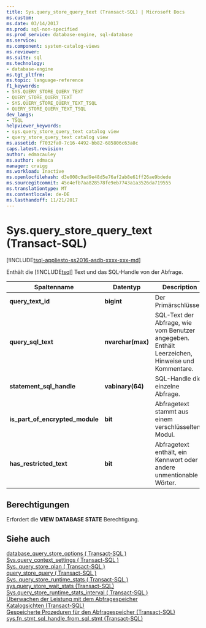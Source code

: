 ```yaml
---
title: Sys.query_store_query_text (Transact-SQL) | Microsoft Docs
ms.custom: 
ms.date: 03/14/2017
ms.prod: sql-non-specified
ms.prod_service: database-engine, sql-database
ms.service: 
ms.component: system-catalog-views
ms.reviewer: 
ms.suite: sql
ms.technology:
- database-engine
ms.tgt_pltfrm: 
ms.topic: language-reference
f1_keywords:
- SYS.QUERY_STORE_QUERY_TEXT
- QUERY_STORE_QUERY_TEXT
- SYS.QUERY_STORE_QUERY_TEXT_TSQL
- QUERY_STORE_QUERY_TEXT_TSQL
dev_langs:
- TSQL
helpviewer_keywords:
- sys.query_store_query_text catalog view
- query_store_query_text catalog view
ms.assetid: f7032fa0-7c16-4492-bb82-685806c63a8c
caps.latest.revision: 
author: edmacauley
ms.author: edmaca
manager: craigg
ms.workload: Inactive
ms.openlocfilehash: d3e008c9ad9e48d5e76af2ab8e61ff26ae9bdede
ms.sourcegitcommit: 45e4efb7aa828578fe9eb7743a1a3526da719555
ms.translationtype: MT
ms.contentlocale: de-DE
ms.lasthandoff: 11/21/2017
---
```

# <a name="sysquerystorequerytext-transact-sql"></a>Sys.query_store_query_text (Transact-SQL)
[!INCLUDE[tsql-appliesto-ss2016-asdb-xxxx-xxx-md](../../includes/tsql-appliesto-ss2016-asdb-xxxx-xxx-md.md)]

  Enthält die [!INCLUDE[tsql](../../includes/tsql-md.md)] Text und das SQL-Handle von der Abfrage.  
  
|Spaltenname|Datentyp|Description|  
|-----------------|---------------|-----------------|  
|**query_text_id**|**bigint**|Der Primärschlüssel.|  
|**query_sql_text**|**nvarchar(max)**|SQL-Text der Abfrage, wie vom Benutzer angegeben. Enthält Leerzeichen, Hinweise und Kommentare.|  
|**statement_sql_handle**|**vabinary(64)**|SQL-Handle die einzelne Abfrage.|  
|**is_part_of_encrypted_module**|**bit**|Abfragetext stammt aus einem verschlüsselten-Modul.|  
|**has_restricted_text**|**bit**|Abfragetext enthält, ein Kennwort oder andere unmentionable Wörter.|  
  
## <a name="permissions"></a>Berechtigungen  
 Erfordert die **VIEW DATABASE STATE** Berechtigung.  
  
## <a name="see-also"></a>Siehe auch  
 [database_query_store_options &#40; Transact-SQL &#41;](../../relational-databases/system-catalog-views/sys-database-query-store-options-transact-sql.md)   
 [Sys.query_context_settings &#40; Transact-SQL &#41;](../../relational-databases/system-catalog-views/sys-query-context-settings-transact-sql.md)   
 [Sys. query_store_plan &#40; Transact-SQL &#41;](../../relational-databases/system-catalog-views/sys-query-store-plan-transact-sql.md)   
 [query_store_query &#40; Transact-SQL &#41;](../../relational-databases/system-catalog-views/sys-query-store-query-transact-sql.md)   
 [Sys. query_store_runtime_stats &#40; Transact-SQL &#41;](../../relational-databases/system-catalog-views/sys-query-store-runtime-stats-transact-sql.md)   
 [sys.query_store_wait_stats &#40;Transact-SQL&#41;](../../relational-databases/system-catalog-views/sys-query-store-wait-stats-transact-sql.md)  
 [Sys.query_store_runtime_stats_interval &#40; Transact-SQL &#41;](../../relational-databases/system-catalog-views/sys-query-store-runtime-stats-interval-transact-sql.md)   
 [Überwachen der Leistung mit dem Abfragespeicher](../../relational-databases/performance/monitoring-performance-by-using-the-query-store.md)   
 [Katalogsichten &#40;Transact-SQL&#41;](../../relational-databases/system-catalog-views/catalog-views-transact-sql.md)   
 [Gespeicherte Prozeduren für den Abfragespeicher &#40;Transact-SQL&#41;](../../relational-databases/system-stored-procedures/query-store-stored-procedures-transact-sql.md)   
 [sys.fn_stmt_sql_handle_from_sql_stmt &#40;Transact-SQL&#41;](../../relational-databases/system-functions/sys-fn-stmt-sql-handle-from-sql-stmt-transact-sql.md)  
  
  
